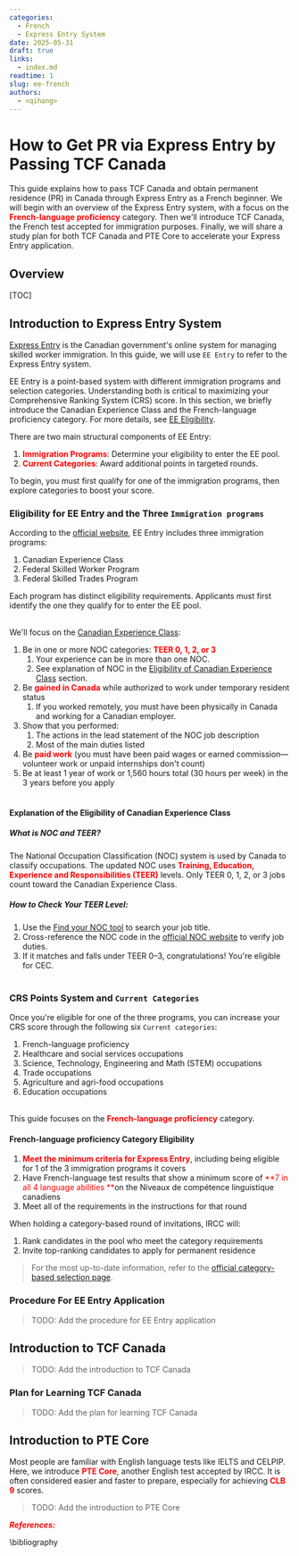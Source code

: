 ```yaml
---
categories:
  - French
  - Express Entry System
date: 2025-05-31
draft: true
links:
  - index.md
readtime: 1
slug: ee-french
authors:
  - <qihang>
---
```

# How to Get PR via Express Entry by Passing TCF Canada
This guide explains how to pass TCF Canada and obtain permanent residence (PR) in Canada through Express Entry as a French beginner. We will begin with an overview of the Express Entry system, with a focus on the <span style="color: red;">**French-language proficiency**</span> category. Then we'll introduce TCF Canada, the French test accepted for immigration purposes. Finally, we will share a study plan for both TCF Canada and PTE Core to accelerate your Express Entry application.
<!-- more -->

## Overview
[TOC]

## Introduction to Express Entry System
[Express Entry](https://www.canada.ca/en/immigration-refugees-citizenship/services/immigrate-canada/express-entry) is the Canadian government's online system for managing skilled worker immigration. In this guide, we will use `EE Entry` to refer to the Express Entry system.

EE Entry is a point-based system with different immigration programs and selection categories. Understanding both is critical to maximizing your Comprehensive Ranking System (CRS) score. In this section, we briefly introduce the Canadian Experience Class and the French-language proficiency category. For more details, see [EE Eligibility](https://www.canada.ca/en/immigration-refugees-citizenship/services/immigrate-canada/express-entry/who-can-apply.html#programs).

There are two main structural components of EE Entry:

1. <span style="color: red;">**Immigration Programs**</span>: Determine your eligibility to enter the EE pool.
2. <span style="color: red;">**Current Categories**</span>: Award additional points in targeted rounds.

To begin, you must first qualify for one of the immigration programs, then explore categories to boost your score.

### Eligibility for EE Entry and the Three `Immigration programs`
According to the [official website](https://www.canada.ca/en/immigration-refugees-citizenship/services/immigrate-canada/express-entry), EE Entry includes three immigration programs:

1. Canadian Experience Class
2. Federal Skilled Worker Program
3. Federal Skilled Trades Program

Each program has distinct eligibility requirements. Applicants must first identify the one they qualify for to enter the EE pool.<br><br>

We'll focus on the [Canadian Experience Class](https://www.canada.ca/en/immigration-refugees-citizenship/services/immigrate-canada/express-entry/who-can-apply/canadian-experience-class.html):

1. Be in one or more NOC categories: <span style="color: red;">**TEER 0, 1, 2, or 3**</span>
    1. Your experience can be in more than one NOC.
    2. See explanation of NOC in the [Eligibility of Canadian Experience Class](#explanation-of-the-eligibility-of-canadian-experience-class) section.
2. Be <span style="color: red;">**gained in Canada**</span> while authorized to work under temporary resident status
    1. If you worked remotely, you must have been physically in Canada and working for a Canadian employer.
3. Show that you performed:
    1. The actions in the lead statement of the NOC job description
    2. Most of the main duties listed
4. Be <span style="color: red;">**paid work**</span> (you must have been paid wages or earned commission—volunteer work or unpaid internships don't count)
5. Be at least 1 year of work or 1,560 hours total (30 hours per week) in the 3 years before you apply<br><br>



#### Explanation of the Eligibility of Canadian Experience Class
##### What is NOC and TEER?
The National Occupation Classification (NOC) system is used by Canada to classify occupations. The updated NOC uses <span style="color: red;">**Training, Education, Experience and Responsibilities (TEER)**</span> levels.
Only TEER 0, 1, 2, or 3 jobs count toward the Canadian Experience Class.

##### How to Check Your TEER Level:
1. Use the [Find your NOC tool](https://www.canada.ca/en/immigration-refugees-citizenship/services/immigrate-canada/find-national-occupation-code.html) to search your job title.
2. Cross-reference the NOC code in the [official NOC website](https://noc.esdc.gc.ca/?GoCTemplateCulture=en-CA) to verify job duties.
3. If it matches and falls under TEER 0–3, congratulations! You're eligible for CEC.<br><br>

### CRS Points System and `Current Categories`
Once you're eligible for one of the three programs, you can increase your CRS score through the following six `Current categories`:

1. French-language proficiency  
2. Healthcare and social services occupations  
3. Science, Technology, Engineering and Math (STEM) occupations  
4. Trade occupations  
5. Agriculture and agri-food occupations  
6. Education occupations<br><br>

This guide focuses on the <span style="color: red;">**French-language proficiency**</span> category.

#### French-language proficiency Category Eligibility
1. <span style="color: red;">**Meet the minimum criteria for Express Entry**</span>, including being eligible for 1 of the 3 immigration programs it covers
2. Have French-language test results that show a minimum score of <span style="color: red;">**7 in all 4 language abilities **</span>on the Niveaux de compétence linguistique canadiens
3. Meet all of the requirements in the instructions for that round

When holding a category-based round of invitations, IRCC will:

1. Rank candidates in the pool who meet the category requirements
2. Invite top-ranking candidates to apply for permanent residence

> For the most up-to-date information, refer to the [official category-based selection page](https://www.canada.ca/en/immigration-refugees-citizenship/services/immigrate-canada/express-entry/rounds-invitations/category-based-selection.html).

### Procedure For EE Entry Application
> TODO: Add the procedure for EE Entry application

## Introduction to TCF Canada
> TODO: Add the introduction to TCF Canada

### Plan for Learning TCF Canada
> TODO: Add the plan for learning TCF Canada

## Introduction to PTE Core
Most people are familiar with English language tests like IELTS and CELPIP. Here, we introduce <span style="color: red;">**PTE Core**</span>, another English test accepted by IRCC. It is often considered easier and faster to prepare, especially for achieving <span style="color: red;">**CLB 9**</span> scores.

> TODO: Add the introduction to PTE Core

<span style="color: red;">***References:***</span>

\bibliography
